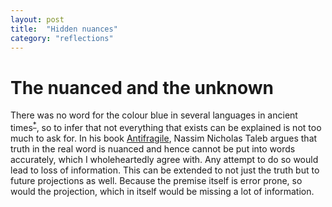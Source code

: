 ```yaml
---
layout: post
title:  "Hidden nuances"
category: "reflections"
---
```


# The nuanced and the unknown

There was no word for the colour blue in several languages in ancient times<sup>[*][ref1]</sup>, so to infer that not everything that exists can be explained is not too much to ask for. In his book [Antifragile][ref2], Nassim Nicholas Taleb argues that truth in the real word is nuanced and hence cannot be put into words accurately, which I wholeheartedly agree with. Any attempt to do so would lead to loss of information. This can be extended to not just the truth but to future projections as well. Because the premise itself is error prone, so would the projection, which in itself would be missing a lot of information. 

[ref1]: https://www.markdownguide.org/basic-syntax/
[ref2]: https://www.goodreads.com/book/show/13530973-antifragile